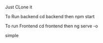 Just CLone it 

To Run backend cd backend then npm start

To run Frontend cd frontend then ng serve -o

simple


